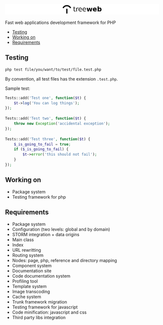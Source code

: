 <img src="logo.png">

Fast web applications development framework for PHP

* [Testing](#testing)
* [Working on](#working-on)
* [Requirements](#requirements)

## Testing

```sh
php test file/you/want/to/test/file.test.php
```

By convention, all test files has the extension `.test.php`.

Sample test:

```php
Tests::add('Test one', function($t) {
    $t->log('You can log things');
});

Tests::add('Test two', function($t) {
    throw new Exception('accidental exception');
});

Tests::add('Test three', function($t) {
    $_is_going_to_fail = true;
    if ($_is_going_to_fail) {
        $t->error('this should not fail');
    }
});
```

## Working on

* Package system
* Testing framework for php

## Requirements

* Package system
* Configuration (two levels: global and by domain)
* STORM integration + data origins
* Main class
* Index
* URL rewritting
* Routing system
* Nodes: page, php, reference and directory mapping
* Component system
* Documentation site
* Code documentation system
* Profiling tool
* Template system
* Image transcoding
* Cache system
* Trunk framework migration
* Testing framework for javascript
* Code minification: javascript and css
* Third party libs integration
